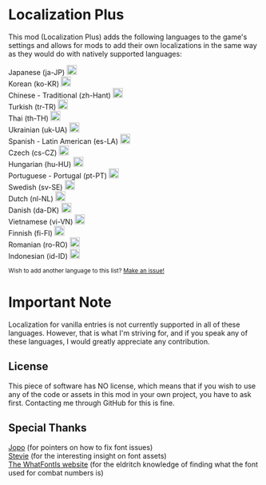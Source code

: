 # Localization Plus
This mod (Localization Plus) adds the following languages to the game's settings and allows for mods to add their own localizations in the same way as they would do with natively supported languages: 

Japanese (ja-JP) <img src="https://catamphetamine.github.io/country-flag-icons/3x2/JP.svg" width="20">  
Korean (ko-KR) <img src="https://catamphetamine.github.io/country-flag-icons/3x2/KR.svg" width="20">  
Chinese - Traditional (zh-Hant) <img src="https://catamphetamine.github.io/country-flag-icons/3x2/TW.svg" width="20">  
Turkish (tr-TR) <img src="https://catamphetamine.github.io/country-flag-icons/3x2/TR.svg" width="20">  
Thai (th-TH) <img src="https://catamphetamine.github.io/country-flag-icons/3x2/TH.svg" width="20">  
Ukrainian (uk-UA) <img src="https://catamphetamine.github.io/country-flag-icons/3x2/UA.svg" width="20">  
Spanish - Latin American (es-LA) <img src="https://catamphetamine.github.io/country-flag-icons/3x2/MX.svg" width="20">  
Czech (cs-CZ) <img src="https://catamphetamine.github.io/country-flag-icons/3x2/CZ.svg" width="20">  
Hungarian (hu-HU) <img src="https://catamphetamine.github.io/country-flag-icons/3x2/HU.svg" width="20">  
Portuguese - Portugal (pt-PT) <img src="https://catamphetamine.github.io/country-flag-icons/3x2/PT.svg" width="20">  
Swedish (sv-SE) <img src="https://catamphetamine.github.io/country-flag-icons/3x2/SE.svg" width="20">  
Dutch (nl-NL) <img src="https://catamphetamine.github.io/country-flag-icons/3x2/NL.svg" width="20">  
Danish (da-DK) <img src="https://catamphetamine.github.io/country-flag-icons/3x2/DK.svg" width="20">  
Vietnamese (vi-VN) <img src="https://catamphetamine.github.io/country-flag-icons/3x2/VN.svg" width="20">  
Finnish (fi-FI) <img src="https://catamphetamine.github.io/country-flag-icons/3x2/FI.svg" width="20">  
Romanian (ro-RO) <img src="https://catamphetamine.github.io/country-flag-icons/3x2/RO.svg" width="20">  
Indonesian (id-ID) <img src="https://catamphetamine.github.io/country-flag-icons/3x2/ID.svg" width="20">  
 
<small>Wish to add another language to this list? [Make an issue!](https://github.com/Angeltrisi/MoreLocales/issues)</small>

# Important Note
Localization for vanilla entries is not currently supported in all of these languages. 
However, that is what I'm striving for, and if you speak any of these languages, I would greatly appreciate any contribution.

## License
This piece of software has NO license, which means that if you wish to use any of the code or assets in this mod in your own project, you have to ask first. Contacting me through GitHub for this is fine.

## Special Thanks
[Jopo](https://github.com/JavidPack) (for pointers on how to fix font issues)  
[Stevie](https://github.com/steviegt6/) (for the interesting insight on font assets)  
[The WhatFontIs website](https://www.whatfontis.com/) (for the eldritch knowledge of finding what the font used for combat numbers is)
